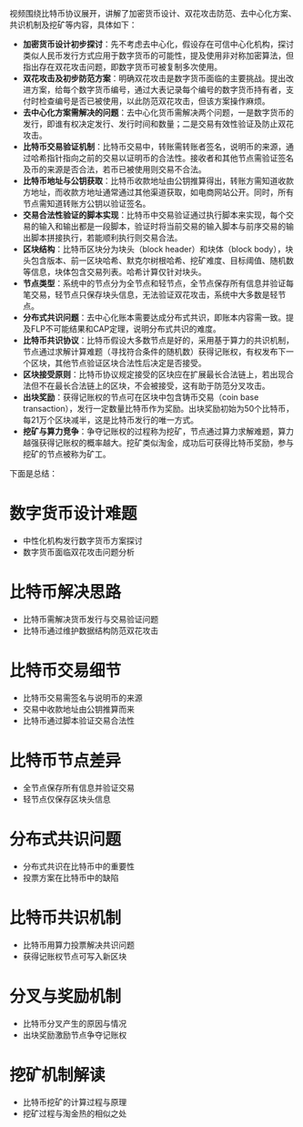 视频围绕比特币协议展开，讲解了加密货币设计、双花攻击防范、去中心化方案、共识机制及挖矿等内容，具体如下：
- **加密货币设计初步探讨**：先不考虑去中心化，假设存在可信中心化机构，探讨类似人民币发行方式应用于数字货币的可能性，提及使用非对称加密算法，但指出存在双花攻击问题，即数字货币可被复制多次使用。
- **双花攻击及初步防范方案**：明确双花攻击是数字货币面临的主要挑战。提出改进方案，给每个数字货币编号，通过大表记录每个编号的数字货币持有者，支付时检查编号是否已被使用，以此防范双花攻击，但该方案操作麻烦。
- **去中心化方案需解决的问题**：去中心化货币需解决两个问题，一是数字货币的发行，即谁有权决定发行、发行时间和数量；二是交易有效性验证及防止双花攻击。
- **比特币交易验证机制**：比特币交易中，转账需转账者签名，说明币的来源，通过哈希指针指向之前的交易以证明币的合法性。接收者和其他节点需验证签名及币的来源是否合法，若币已被使用则交易不合法。
- **比特币地址与公钥获取**：比特币收款地址由公钥推算得出，转账方需知道收款方地址，而收款方地址通常通过其他渠道获取，如电商网站公开。同时，所有节点需知道转账方公钥以验证签名。
- **交易合法性验证的脚本实现**：比特币中交易验证通过执行脚本来实现，每个交易的输入和输出都是一段脚本，验证时将当前交易的输入脚本与前序交易的输出脚本拼接执行，若能顺利执行则交易合法。
- **区块结构**：比特币区块分为块头（block header）和块体（block body），块头包含版本、前一区块哈希、默克尔树根哈希、挖矿难度、目标阈值、随机数等信息，块体包含交易列表。哈希计算仅针对块头。
- **节点类型**：系统中的节点分为全节点和轻节点，全节点保存所有信息并验证每笔交易，轻节点只保存块头信息，无法验证双花攻击，系统中大多数是轻节点。
- **分布式共识问题**：去中心化账本需要达成分布式共识，即账本内容需一致。提及FLP不可能结果和CAP定理，说明分布式共识的难度。
- **比特币共识协议**：比特币假设大多数节点是好的，采用基于算力的共识机制，节点通过求解计算难题（寻找符合条件的随机数）获得记账权，有权发布下一个区块，其他节点验证区块合法性后决定是否接受。
- **区块接受原则**：比特币协议规定接受的区块应在扩展最长合法链上，若出现合法但不在最长合法链上的区块，不会被接受，这有助于防范分叉攻击。
- **出块奖励**：获得记账权的节点可在区块中包含铸币交易（coin base transaction），发行一定数量比特币作为奖励。出块奖励初始为50个比特币，每21万个区块减半，这是比特币发行的唯一方式。
- **挖矿与算力竞争**：争夺记账权的过程称为挖矿，节点通过算力求解难题，算力越强获得记账权的概率越大。挖矿类似淘金，成功后可获得比特币奖励，参与挖矿的节点被称为矿工。


下面是总结：
# **数字货币设计难题**
- 中性化机构发行数字货币方案探讨
- 数字货币面临双花攻击问题分析
# **比特币解决思路**
- 比特币需解决货币发行与交易验证问题
- 比特币通过维护数据结构防范双花攻击
# **比特币交易细节**
- 比特币交易需签名与说明币的来源
- 交易中收款地址由公钥推算而来
- 比特币通过脚本验证交易合法性
# **比特币节点差异**
- 全节点保存所有信息并验证交易
- 轻节点仅保存区块头信息
# **分布式共识问题**
- 分布式共识在比特币中的重要性
- 投票方案在比特币中的缺陷
# **比特币共识机制**
- 比特币用算力投票解决共识问题
- 获得记账权节点可写入新区块
# **分叉与奖励机制**
- 比特币分叉产生的原因与情况
- 出块奖励激励节点争夺记账权
# **挖矿机制解读**
- 比特币挖矿的计算过程与原理
- 挖矿过程与淘金热的相似之处